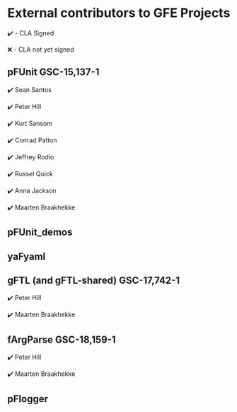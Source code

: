 # External contributors to GFE Projects

:heavy_check_mark: - CLA Signed

:x: - CLA not yet signed

## pFUnit GSC-15,137-1

:heavy_check_mark: Sean Santos 

:heavy_check_mark: Peter Hill

:heavy_check_mark: Kurt Sansom

:heavy_check_mark: Conrad Patton

:heavy_check_mark: Jeffrey Rodio

:heavy_check_mark: Russel Quick

:heavy_check_mark: Anna Jackson

:heavy_check_mark: Maarten Braakhekke

## pFUnit_demos

## yaFyaml

## gFTL (and gFTL-shared)  GSC-17,742-1

:heavy_check_mark: Peter Hill

:heavy_check_mark: Maarten Braakhekke

## fArgParse  GSC-18,159-1

:heavy_check_mark: Peter Hill

:heavy_check_mark: Maarten Braakhekke

## pFlogger




